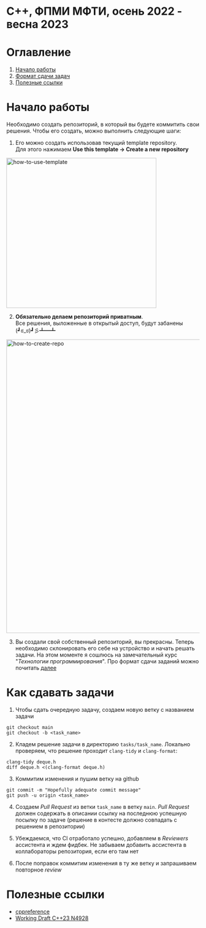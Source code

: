 # C++, ФПМИ МФТИ, осень 2022 - весна 2023
# Оглавление
1) [Начало работы](#начало-работы)
2) [Формат сдачи задач](#как-сдавать-задачи)
3) [Полезные ссылки](#полезные-ссылки)

# Начало работы
Необходимо создать репозиторий, в который вы будете коммитить свои решения. Чтобы его создать, можно выполнить следующие шаги:
1) Его можно создать использовав текущий template repository. \
Для этого нажимаем **Use this template ->  Create a new repository**
<img width="391" alt="how-to-use-template" src="https://user-images.githubusercontent.com/36928556/228303272-1992e767-0da6-4cbd-88b0-81fa67095799.png">

2) **Обязательно делаем репозиторий приватным**. \
Все решения, выложенные в открытый доступ, будут забанены (┛ಠ_ಠ)┛彡┻━┻
<img width="765" alt="how-to-create-repo" src="https://user-images.githubusercontent.com/36928556/228299763-b57694f3-9955-49a1-8b7d-7ec80799db78.png">

3) Вы создали свой собственный репозиторий, вы прекрасны. Теперь необходимо склонировать его себе на устройство и начать решать задачи. На этом моменте я сошлюсь на замечательный курс "*Технологии программирования*". Про формат сдачи заданий можно почитать [далее](#как-сдавать-задачи)

# Как сдавать задачи
1) Чтобы сдать очередную задачу, создаем новую ветку с названием задачи
```
git checkout main
git checkout -b <task_name>
```

2) Кладем решение задачи в директорию `tasks/task_name`. Локально проверяем, что решение проходит `clang-tidy` и `clang-format`:
```
clang-tidy deque.h
diff deque.h <(clang-format deque.h)
```

3) Коммитим изменения и пушим ветку на github
```
git commit -m "Hopefully adequate commit message"
git push -u origin <task_name>
```

4) Создаем *Pull Request* из ветки `task_name` в ветку `main`. *Pull Request* должен содержать в описании ссылку на последнюю успешную посылку по задаче (решение в контесте должно совпадать с решением в репозитории)

5) Убеждаемся, что CI отработало успешно, добавляем в *Reviewers* ассистента и ждем фидбек. Не забываем добавить ассистента в коллабораторы репозитория, если его там нет

6) После поправок коммитим изменения в ту же ветку и запрашиваем повторное *review*

# Полезные ссылки
- [cppreference](https://en.cppreference.com/w/)
- [Working Draft C++23 N4928](https://isocpp.org/files/papers/N4928.pdf)
